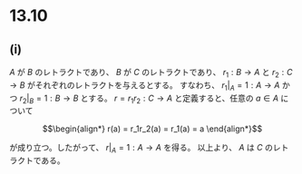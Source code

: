# 13.10

## (i)
$A$ が $B$ のレトラクトであり、 $B$ が $C$ のレトラクトであり、
$r_1 : B \to A$ と $r_2 : C \to B$ がそれぞれのレトラクトを与えるとする。
すなわち、 $r_1|_A = 1 : A \to A$ かつ $r_2|_B = 1 : B \to B$ とする。
$r = r_1r_2 : C \to A$ と定義すると、任意の $a \in A$ について

$$\begin{align*}
r(a) = r_1r_2(a) = r_1(a) = a
\end{align*}$$

が成り立つ。したがって、 $r|_A = 1 : A \to A$ を得る。
以上より、 $A$ は $C$ のレトラクトである。